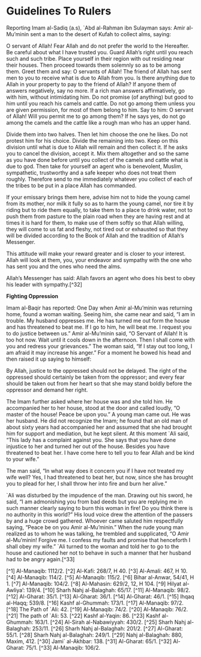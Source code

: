 Guidelines To Rulers
====================

Reporting Imam al-Sadiq (a.s), \`Abd al-Rahman ibn Sulayman says: Amir
al-Mu’minin sent a man to the desert of Kufah to collect alms, saying:

O servant of Allah! Fear Allah and do not prefer the world to the
Hereafter. Be careful about what I have trusted you. Guard Allah’s right
until you reach such and such tribe. Place yourself in their region with
out residing near their houses. Then proceed towards them solemnly so as
to be among them. Greet them and say: O servants of Allah! The friend of
Allah has sent men to you to receive what is due to Allah from you. Is
there anything due to Allah in your property to pay to the friend of
Allah? If anyone them of answers negatively, say no more. If a rich man
answers affirmatively, go with him, without intimidating him. Do not
promise (of anything) but good to him until you reach his camels and
cattle. Do not go among them unless you are given permission, for most
of them belong to him. Say to him: O servant of Allah! Will you permit
me to go among them? If he says yes, do not go among the camels and the
cattle like a rough man who has an upper hand.

Divide them into two halves. Then let him choose the one he likes. Do
not protest him for his choice. Divide the remaining into two. Keep on
this division until what is due to Allah will remain and then collect
it. If he asks you to cancel the division, accept it. Mix them
altogether and so the same as you have done before until you collect of
the camels and cattle what is due to god. Then take for yourself an
agent who is benevolent, Muslim, sympathetic, trustworthy and a safe
keeper who does not treat them roughly. Therefore send to me immediately
whatever you collect of each of the tribes to be put in a place Allah
has commanded.

If your emissary brings them here, advise him not to hide the young
camel from its mother, nor milk it fully so as to harm the young camel,
nor tire it by riding but to ride them equally, to take them to a place
to drink water, not to push them from pasture to the plain road when
they are having rest and at times it is hard for them, to make use of
them softly so that Allah willing, they will come to us fat and fleshy,
not tired out or exhausted so that they will be divided according to the
Book of Allah and the tradition of Allah’s Messenger.

This attitude will make your reward greater and is closer to your
interest. Allah will look at them, you, your endeavor and sympathy with
the one who has sent you and the ones who need the alms.

Allah’s Messenger has said: Allah favors an agent who does his best to
obey his leader with sympathy.[^32]

**Fighting Oppression**

Imam al-Baqir has reported: One Day when Amir al-Mu’minin was returning
home, found a woman waiting. Seeing him, she came near and said, “I am
in trouble. My husband oppresses me. He has turned me out form the house
and has threatened to beat me. If I go to him, he will beat me. I
request you to do justice between us.” Amir al-Mu’minin said, “O Servant
of Allah! It is too hot now. Wait until it cools down in the afternoon.
Then I shall come with you and redress your grievances.” The woman said,
“If I stay out too long, I am afraid it may increase his anger.” For a
moment he bowed his head and then raised it up saying to himself:

By Allah, justice to the oppressed should not be delayed. The right of
the oppressed should certainly be taken from the oppressor; and every
fear should be taken out from her heart so that she may stand boldly
before the oppressor and demand her right.

The Imam further asked where her house was and she told him. He
accompanied her to her house, stood at the door and called loudly, “O
master of the house! Peace be upon you.” A young man came out. He was
her husband. He did not recognize the Imam; he found that an old man of
about sixty years had accompanied her and assumed that she had brought
him for support and mediation, but he kept silent. At this moment \`Ali
said, “This lady has a complaint against you. She says that you have
done injustice to her and turned her out of the house. Besides you have
threatened to beat her. I have come here to tell you to fear Allah and
be kind to your wife.”

The man said, “In what way does it concern you if I have not treated my
wife well? Yes, I had threatened to beat her, but now, since she has
brought you to plead for her, I shall throw her into fire and burn her
alive.”

\`Ali was disturbed by the impudence of the man. Drawing out his sword,
he said, “I am admonishing you from bad deeds but you are replying me in
such manner clearly saying to burn this woman in fire! Do you think
there is no authority in this world?” His loud voice drew the attention
of the passers by and a huge crowd gathered. Whoever came saluted him
respectfully saying, “Peace be on you Amir al-Mu’minin.” When the rude
young man realized as to whom he was talking, he trembled and
supplicated, “O Amir al-Mu’minin! Forgive me. I confess my faults and
promise that henceforth I shall obey my wife.” \`Ali turned to the woman
and told her to go to the house and cautioned her not to behave in such
a manner that her husband had to be angry again.[^33]

[^1] Al-Manaqib: 1112/2.
[^2] Al-Kafi: 268/7, H 40.
[^3] Al-Amali: 467, H 10.
[^4] Al-Manaqib: 114/2.
[^5] Al-Manaqib: 115/2.
[^6] Bihar al-Anwar, 54/41, H 1.
[^7] Al-Manaqib: 104/2.
[^8] Al-Mahasin: 629/2, 12, H 104.
[^9] Hilyat al-Awliya’: 139/4.
[^10] Sharh Nahj al-Balaghah: 65/17.
[^11] Al-Manaqib: 98/2.
[^12] Al-Gharat: 35/1.
[^13] Al-Gharat: 36/1.
[^14] Al-Gharat: 46/1.
[^15] Ihqaq al-Haqq; 539/8.
[^16] Kashf al-Ghummah: 173/1.
[^17] Al-Manaqib: 97/2.
[^18] The Path of \`Ali: 42.
[^19] Al-Manaqib: 74/2.
[^20] Al-Manaqib: 76/2.
[^21] The path of \`Ali: 53.
[^22] Kashf al-Yaqin: 86.
[^23] Kashf al-Ghummah: 163/1.
[^24] Al-Sirah al-Nabawiyyah: 430/2.
[^25] Sharh Nahj al-Balaghah: 253/11.
[^26] Sharh Nahj al-Balaghah: 201/2.
[^27] Al-Gharat: 55/1.
[^28] Sharh Nahj al-Balaghah: 249/1.
[^29] Nahj al-Balaghah: 880, Maxim, 412.
[^30] Jami\` al-Akhbar: 138.
[^31] Al-Gharat: 65/1.
[^32] Al-Gharat: 75/1.
[^33] Al-Manaqib: 106/2.


